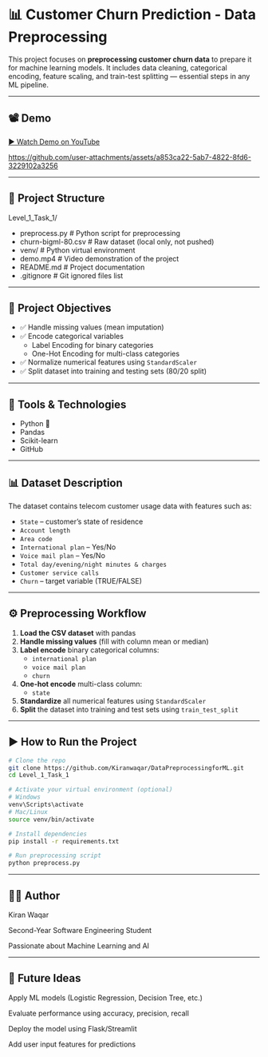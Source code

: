 # 📊 Customer Churn Prediction - Data Preprocessing

This project focuses on **preprocessing customer churn data** to prepare it for machine learning models. It includes data cleaning, categorical encoding, feature scaling, and train-test splitting — essential steps in any ML pipeline.

---

## 📽️ Demo

[▶️ Watch Demo on YouTube](https://youtu.be/RZk1biP-kSY)

https://github.com/user-attachments/assets/a853ca22-5ab7-4822-8fd6-3229102a3256

---


## 📁 Project Structure

Level_1_Task_1/

- preprocess.py # Python script for preprocessing
- churn-bigml-80.csv # Raw dataset (local only, not pushed)
- venv/ # Python virtual environment
- demo.mp4 # Video demonstration of the project
- README.md # Project documentation
- .gitignore # Git ignored files list

---

## 🎯 Project Objectives

- ✅ Handle missing values (mean imputation)
- ✅ Encode categorical variables
  - Label Encoding for binary categories
  - One-Hot Encoding for multi-class categories
- ✅ Normalize numerical features using `StandardScaler`
- ✅ Split dataset into training and testing sets (80/20 split)

---

## 🧪 Tools & Technologies

- Python 🐍
- Pandas
- Scikit-learn
- GitHub

---

## 📊 Dataset Description

The dataset contains telecom customer usage data with features such as:

- `State` – customer’s state of residence
- `Account length`
- `Area code`
- `International plan` – Yes/No
- `Voice mail plan` – Yes/No
- `Total day/evening/night minutes & charges`
- `Customer service calls`
- `Churn` – target variable (TRUE/FALSE)

---

## ⚙️ Preprocessing Workflow

1. **Load the CSV dataset** with pandas
2. **Handle missing values** (fill with column mean or median)
3. **Label encode** binary categorical columns:
   - `international plan`
   - `voice mail plan`
   - `churn`
4. **One-hot encode** multi-class column:
   - `state`
5. **Standardize** all numerical features using `StandardScaler`
6. **Split** the dataset into training and test sets using `train_test_split`

---

## ▶️ How to Run the Project

```bash
# Clone the repo
git clone https://github.com/Kiranwaqar/DataPreprocessingforML.git
cd Level_1_Task_1

# Activate your virtual environment (optional)
# Windows
venv\Scripts\activate
# Mac/Linux
source venv/bin/activate

# Install dependencies
pip install -r requirements.txt  

# Run preprocessing script
python preprocess.py
```
---

## 🙋‍♀️ Author
Kiran Waqar

Second-Year Software Engineering Student

Passionate about Machine Learning and AI

---

## 🏁 Future Ideas
Apply ML models (Logistic Regression, Decision Tree, etc.)

Evaluate performance using accuracy, precision, recall

Deploy the model using Flask/Streamlit

Add user input features for predictions





